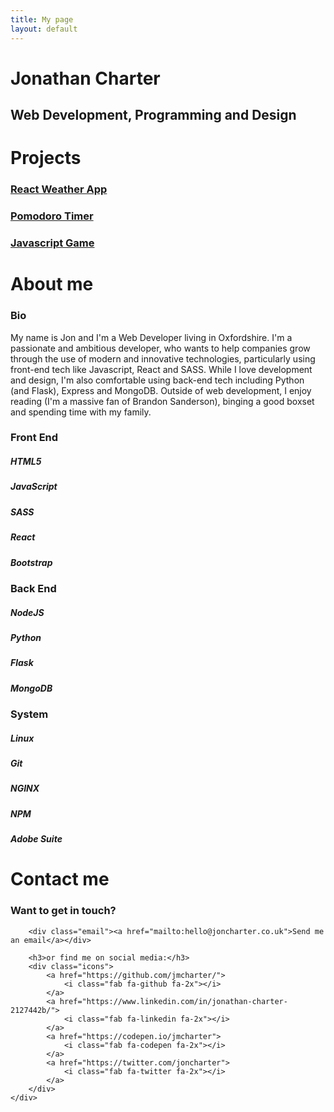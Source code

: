 ```yaml
---
title: My page
layout: default
---
```

<main class="home section" id="home">
    <h1 class="main-heading">Jonathan <span id="highlight">Charter</span></h1>
    <h2 class="sub-heading">Web Development, Programming and Design</h2>
    <div class="icons">
        <a href="https://github.com/jmcharter/">
            <i class="fab fa-github fa-2x"></i>
        </a>
        <a href="https://www.linkedin.com/in/jonathan-charter-2127442b/">
            <i class="fab fa-linkedin fa-2x"></i>
        </a>
        <a href="https://codepen.io/jmcharter">
            <i class="fab fa-codepen fa-2x"></i>
        </a>
        <a href="https://twitter.com/joncharter">
            <i class="fab fa-twitter fa-2x"></i>
        </a>
        <a href="mailto:hello@joncharter.co.uk">
            <i class="fas fa-envelope fa-2x"></i>
        </a>
    </div>
</main>
<div class="projects section" id="projects">
    <h1 class="section-heading">Projects</h1>
    <div class="showcase">
        <div class="show-row">
            <div class="show-col img-holder">
                <div class="img-topper"></div>
                <div class="project-img" id="weather-site">
                    <a href="weather.html">
                        <h3>React Weather App</h3>
                    </a>
                </div>
            </div>
            <div class="show-col img-holder">
                <div class="img-topper"></div>
                <div class="project-img " id="pomodoro-site">
                    <a href="pomodoro.html">
                        <h3>Pomodoro Timer</h3>
                    </a>
                </div>
            </div>
            <div class="show-col img-holder">
                <div class="img-topper"></div>
                <div class="project-img" id="rgbgame-site">
                    <a href="http://rgbgame.joncharter.co.uk">
                        <h3>Javascript Game</h3>
                    </a>
                </div>
            </div>
        </div>
    </div>
</div>
<div class="about section" id="about">
    <h1 class="section-heading">About me</h1>
    <div class="about-info">
        <div class="bio-pic"></div>
        <div class="bio">
            <h3 class="sub-header">Bio</h3>
            My name is Jon and I'm a Web Developer living in Oxfordshire. I'm a passionate and
            ambitious developer, who wants to help companies grow through the use of modern and innovative
            technologies, particularly using front-end tech like Javascript, React and SASS. While I love development
            and
            design, I'm also comfortable using back-end tech including Python (and Flask), Express and MongoDB.
            Outside of web
            development, I enjoy reading (I'm a massive fan of Brandon Sanderson), binging a good boxset and
            spending time with my family.
        </div>
        <div class="card card-1">
            <h3>Front End</h3>
            <div class="divider"></div>
            <div class="tech-icons">
                <div class="icon"><i class="fab fa-html5 fa-3x"></i>
                    <h5>HTML5</h5>
                </div>
                <div class="icon"><i class="fab fa-js fa-3x"></i>
                    <h5>JavaScript</h5>
                </div>
                <div class="icon"><i class="fab fa-sass fa-3x"></i>
                    <h5>SASS</h5>
                </div>
                <div class="icon"><i class="fab fa-react fa-3x"></i>
                    <h5>React</h5>
                </div>
                <div class="icon"><i class="fab fa-bootstrap fa-3x"></i>
                    <h5>Bootstrap</h5>
                </div>
            </div>
        </div>
        <div class="card card-2">
            <h3>Back End</h3>
            <div class="divider"></div>
            <div class="tech-icons">
                <div class="icon"><i class="fab fa-node fa-3x"></i>
                    <h5>NodeJS</h5>
                </div>
                <div class="icon"><i class="fab fa-python fa-3x"></i>
                    <h5>Python</h5>
                </div>
                <div class="icon"><i class="fas fa-flask fa-3x"></i>
                    <h5>Flask</h5>
                </div>
                <div class="icon"><i class="fas fa-database fa-3x"></i>
                    <h5>MongoDB</h5>
                </div>
            </div>
        </div>
        <div class="card card-3">
            <h3>System</h3>
            <div class="divider"></div>
            <div class="tech-icons">
                <div class="icon"><i class="fab fa-linux fa-3x"></i>
                    <h5>Linux</h5>
                </div>
                <div class="icon"><i class="fab fa-git fa-3x"></i>
                    <h5>Git</h5>
                </div>
                <div class="icon"><i class="fas fa-server fa-3x"></i>
                    <h5>NGINX</h5>
                </div>
                <div class="icon"><i class="fab fa-npm fa-3x"></i>
                    <h5>NPM</h5>
                </div>
                <div class="icon"><i class="fab fa-adobe fa-3x"></i>
                    <h5>Adobe Suite</h5>
                </div>
            </div>
        </div>
    </div>
</div>
<div class="contact section" id="contact">
    <h1 class="section-heading">Contact me</h1>
    <div class="contact-info">
        <h3>Want to get in touch?</h3>

        <div class="email"><a href="mailto:hello@joncharter.co.uk">Send me an email</a></div>

        <h3>or find me on social media:</h3>
        <div class="icons">
            <a href="https://github.com/jmcharter/">
                <i class="fab fa-github fa-2x"></i>
            </a>
            <a href="https://www.linkedin.com/in/jonathan-charter-2127442b/">
                <i class="fab fa-linkedin fa-2x"></i>
            </a>
            <a href="https://codepen.io/jmcharter">
                <i class="fab fa-codepen fa-2x"></i>
            </a>
            <a href="https://twitter.com/joncharter">
                <i class="fab fa-twitter fa-2x"></i>
            </a>
        </div>
    </div>
</div>